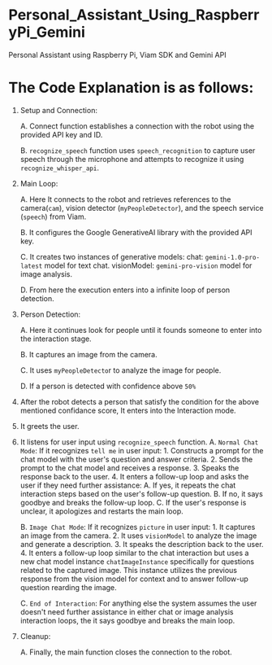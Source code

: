 # Personal_Assistant_Using_RaspberryPi_Gemini
Personal Assistant using Raspberry Pi, Viam SDK and Gemini API

# The Code Explanation is as follows:
1. Setup and Connection:

    A. Connect function establishes a connection with the robot using the provided API key and ID.

    B. `recognize_speech` function uses `speech_recognition` to capture user speech through the microphone and attempts to recognize it using `recognize_whisper_api`.

3. Main Loop:

    A. Here It connects to the robot and retrieves references to the camera(`cam`), vision detector (`myPeopleDetector`), and the speech service (`speech`) from Viam.

    B. It configures the Google GenerativeAI library with the provided API key.

    C. It creates two instances of generative models:
        chat: `gemini-1.0-pro-latest` model for text chat.
        visionModel: `gemini-pro-vision` model for image analysis.

    D. From here the execution enters into a infinite loop of person detection.

5. Person Detection:

    A. Here it continues look for people until it founds someone to enter into the interaction stage.

    B. It captures an image from the camera.

    C. It uses `myPeopleDetecto`r to analyze the image for people.

    D. If a person is detected with confidence above `50%`

7. After the robot detects a person that satisfy the condition for the above mentioned confidance score, It enters into the Interaction mode.
8. It greets the user.
9. It listens for user input using `recognize_speech` function.
    A. `Normal Chat Mode`: If it recognizes `tell me` in user input:
        1. Constructs a prompt for the chat model with the user's question and answer criteria.
        2. Sends the prompt to the chat model and receives a response.
        3. Speaks the response back to the user.
        4. It enters a follow-up loop and asks the user if they need further assistance:
            A. If yes, it repeats the chat interaction steps based on the user's follow-up question.
            B. If no, it says goodbye and breaks the follow-up loop.
            C. If the user's response is unclear, it apologizes and restarts the main loop.

    B. `Image Chat Mode`:  If it recognizes `picture` in user input:
        1. It captures an image from the camera.
        2. It uses `visionModel` to analyze the image and generate a description.
        3. It speaks the description back to the user.
        4. It enters a follow-up loop similar to the chat interaction but uses a new chat model instance `chatImageInstance` specifically for questions related to the captured  image. This instance utilizes the previous response from the vision model for context and to answer follow-up question rearding the image.

    C.  `End of Interaction`: For anything else the system assumes the user doesn't need further assistance in either chat or image analysis interaction loops, the it says goodbye and breaks the main loop.
    
10. Cleanup:

    A. Finally, the main function closes the connection to the robot.
